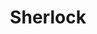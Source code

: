 ---
title: Sherlock
description: Compete against the world's top crypto security experts and make a name for yourself.
url: https://audits.sherlock.xyz/contests
image:
    # url: '/assets/images/cafe.png'
    # alt: 'Cafe'
tags: ['blockchain', 'bugbounty', 'web3']
pubDate: 2023-11-08
draft: false
---